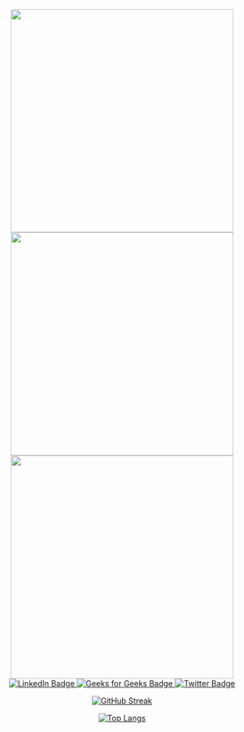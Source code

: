
<div id="header" align="center">
  <img src="https://media.giphy.com/media/emGDBYPZ2mVrsS1biZ/giphy.gif" width="400"/>
  <img src="https://media.giphy.com/media/3kPDmoWdBpQPNhCnUG/giphy.gif" width="400"/>
<!--   <img src="https://media.giphy.com/media/Tgw604MyLJnDtbi4t0/giphy.gif" width="400"/> -->
  <img src="https://media.giphy.com/media/qEqiI3Oq7vBkoE236M/giphy.gif" width="400"/>
</div>


<div id="badges" align="center">
  <a href="https://www.linkedin.com/in/saurabh-kumar-36854714b/">
    <img src="https://img.shields.io/badge/LinkedIn-blue?style=for-the-badge&logo=linkedin&logoColor=white" alt="LinkedIn Badge"/>
  </a>
  <a href="your-youtube-URL">
    <img src="https://img.shields.io/badge/YouTube-red?style=for-the-badge&logo=gfg&logoColor=white" alt="Geeks for Geeks Badge"/>
  </a>
  <a href="your-twitter-URL">
    <img src="https://img.shields.io/badge/Twitter-blue?style=for-the-badge&logo=twitter&logoColor=white" alt="Twitter Badge"/>
  </a>
  
  [![GitHub Streak](http://github-readme-streak-stats.herokuapp.com?user=saurabhkumarsaurabhkumar&theme=dark&hide_border=true)](https://git.io/streak-stats)
  
  
  [![Top Langs](https://github-readme-stats.vercel.app/api/top-langs/?username=saurabhkumarsaurabhkumar&layout=compact&theme=vision-friendly-dark)](https://github.com/anuraghazra/github-readme-stats)
  
</div>





